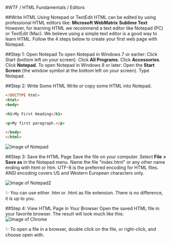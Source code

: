 #WTF / HTML Fundamentals / Editors

##Write HTML Using Notepad or TextEdit
HTML can be edited by using professional HTML editors like:
**Microsoft WebMatrix**
**Sublime Text**
However, for learning HTML we recommend a text editor like Notepad (PC) or TextEdit (Mac).
We believe using a simple text editor is a good way to learn HTML.
Follow the 4 steps below to create your first web page with Notepad.  

##Step 1: Open Notepad
To open Notepad in Windows 7 or earlier:
Click Start (bottom left on your screen). Click **All Programs**. Click **Accessories**. Click **Notepad**.
To open Notepad in Windows 8 or later:
Open the **Start Screen** (the window symbol at the bottom left on your screen). Type Notepad. 

##Step 2: Write Some HTML
Write or copy some HTML into Notepad.
```html
<!DOCTYPE html>
<html>
<body>

<h1>My First Heading</h1>

<p>My first paragraph.</p>

</body>
</html>
```
![Image of Notepad](http://www.w3schools.com/html/img_notepad.png)

##Step 3: Save the HTML Page
Save the file on your computer.
Select **File** **>** **Save as** in the Notepad menu.
Name the file "index.html" or any other name ending with html or htm.
UTF-8 is the preferred encoding for HTML files.
ANSI encoding covers US and Western European characters only.

![Image of Notepad2](http://www.w3schools.com/html/img_saveas.png)

 :sparkles: You can use either .htm or .html as file extension. There is no difference, it is up to you.

##Step 4: View HTML Page in Your Browser
Open the saved HTML file in your favorite browser. The result will look much like this:
![Image of Chrome](http://www.w3schools.com/html/img_chrome.png)

:sparkles: To open a file in a browser, double click on the file, or right-click, and choose open with.

